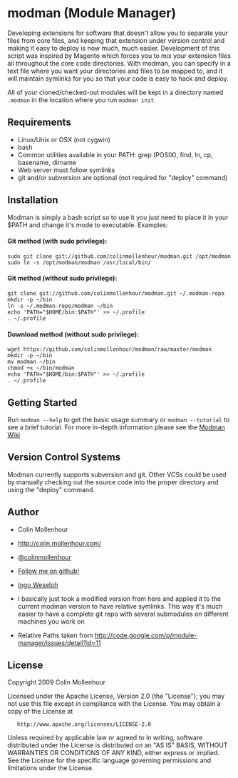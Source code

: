 # modman (Module Manager)

Developing extensions for software that doesn't allow you to separate your
files from core files, and keeping that extension under version control and
making it easy to deploy is now much, much easier. Development of this script
was inspired by Magento which forces you to mix your extension files all
throughout the core code directories. With modman, you can specify in a text
file where you want your directories and files to be mapped to, and it will
maintain symlinks for you so that your code is easy to hack and deploy.

All of your cloned/checked-out modules will be kept in a directory named
`.modman` in the location where you run `modman init`.

## Requirements

  * Linux/Unix or OSX (not cygwin)
  * bash
  * Common utilities available in your PATH: grep (POSIX), find, ln, cp, basename, dirname
  * Web server must follow symlinks
  * git and/or subversion are optional (not required for "deploy" command)

## Installation

Modman is simply a bash script so to use it you just need to place it in your $PATH
and change it's mode to executable. Examples:

#### Git method (with sudo privilege):
```
sudo git clone git://github.com/colinmollenhour/modman.git /opt/modman
sudo ln -s /opt/modman/modman /usr/local/bin/
```

#### Git method (without sudo privilege):
```
git clone git://github.com/colinmollenhour/modman.git ~/.modman-repo
mkdir -p ~/bin
ln -s ~/.modman-repo/modman ~/bin
echo 'PATH="$HOME/bin:$PATH"' >> ~/.profile
. ~/.profile
```

#### Download method (without sudo privilege):
```
wget https://github.com/colinmollenhour/modman/raw/master/modman
mkdir -p ~/bin
mv modman ~/bin
chmod +x ~/bin/modman
echo 'PATH="$HOME/bin:$PATH"' >> ~/.profile
. ~/.profile
```

## Getting Started

Run `modman --help` to get the basic usage summary or `modman --tutorial` to
see a brief tutorial. For more in-depth information please see the
[Modman Wiki](https://github.com/colinmollenhour/modman/wiki)

## Version Control Systems

Modman currently supports subversion and git. Other VCSs could be used by
manually checking out the source code into the proper directory and using
the "deploy" command.

## Author

* Colin Mollenhour
* http://colin.mollenhour.com/
* [@colinmollenhour](https://twitter.com/colinmollenhour)
* [Follow me on github!](https://github.com/colinmollenhour)

* [Ingo Weseloh](https://github.com/novalis111)
* I basically just took a modified version from here and applied it to the current modman 
  version to have relative symlinks. This way it's much easier to have a complete git repo
  with several submodules on different machines you work on
* Relative Paths taken from http://code.google.com/p/module-manager/issues/detail?id=11

## License

   Copyright 2009 Colin Mollenhour

   Licensed under the Apache License, Version 2.0 (the "License");
   you may not use this file except in compliance with the License.
   You may obtain a copy of the License at

       http://www.apache.org/licenses/LICENSE-2.0

   Unless required by applicable law or agreed to in writing, software
   distributed under the License is distributed on an "AS IS" BASIS,
   WITHOUT WARRANTIES OR CONDITIONS OF ANY KIND, either express or implied.
   See the License for the specific language governing permissions and
   limitations under the License.
